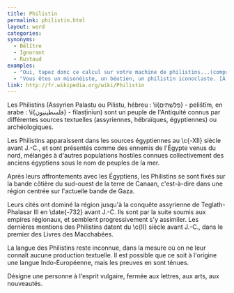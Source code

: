 ```yaml
---
title: Philistin
permalink: philistin.html
layout: word
categories:
synonyms:
  - Bélître
  - Ignorant
  - Rustaud
examples:
  - "Oui, tapez donc ce calcul sur votre machine de philistins...(comprendre : calculatrice)"
  - "Vous êtes un misonéiste, un béotien, un philistin iconoclaste. [À quelqu'un qui ne veut pas retenir une méthode pratique du prof.]"
link: http://fr.wikipedia.org/wiki/Philistin
---
```


Les Philistins (Assyrien Palastu ou Pilistu, hébreu : \i{&#1508;&#1456;&#1468;&#1500;&#1460;&#1513;&#1456;&#1473;&#1514;&#1460;&#1468;&#1497;&#1501;} - pelišt&#299;m, en arabe : \i{&#1601;&#1604;&#1587;&#1591;&#1610;&#1606;&#1610;&#1608;&#1606;} - filas&#7789;&#299;n&#299;un) sont un peuple de l'Antiquité connus par différentes sources textuelles (assyriennes, hébraïques, égyptiennes) ou archéologiques.

Les Philistins apparaissent dans les sources égyptiennes au \c{-XII} siècle avant J.-C., et sont présentés comme des ennemis de l'Égypte venus du nord, mélangés à d'autres populations hostiles connues collectivement des anciens égyptiens sous le nom de peuples de la mer.

Après leurs affrontements avec les Égyptiens, les Philistins se sont fixés sur la bande côtière du sud-ouest de la terre de Canaan, c'est-à-dire dans une région centrée sur l'actuelle bande de Gaza.

Leurs cités ont dominé la région jusqu'à la conquête assyrienne de Teglath-Phalasar III en \date{-732} avant J.-C. Ils sont par la suite soumis aux empires régionaux, et semblent progressivement s'y assimiler. Les dernières mentions des Philistins datent du \c{II} siècle avant J.-C., dans le premier des Livres des Macchabées.

La langue des Philistins reste inconnue, dans la mesure où on ne leur connaît aucune production textuelle. Il est possible que ce soit à l'origine une langue Indo-Européenne, mais les preuves en sont ténues.

Désigne une personne à l'esprit vulgaire, fermée aux lettres, aux arts, aux nouveautés.

